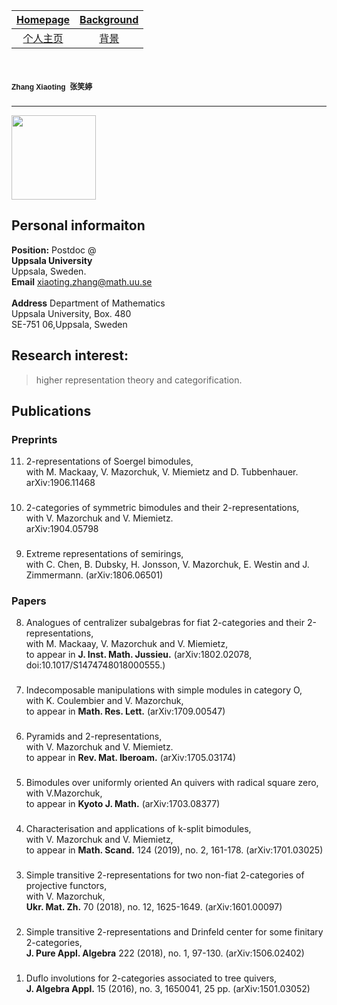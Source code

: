 [Homepage](https://xt-zhang.github.io)  | [Background](https://xt-zhang.github.io/BG)  
:---: | :---: 
[个人主页](https://xt-zhang.github.io/zxt)  | [背景](https://xt-zhang.github.io/BJ)  

# <span style="font-family: sans-serif;font-size:12"> Zhang Xiaoting</span> <span style="font-family:STKaiti;font-size:12;font-color:blue">张笑婷 </span> 
---
<img src="" width="135" />  

## Personal informaiton
**Position:**  Postdoc @ <br> 
**Uppsala University**  <br> Uppsala, Sweden.  <br>
**Email** [xiaoting.zhang@math.uu.se]()  <br>   
**Address** Department of Mathematics <br>
Uppsala University, Box. 480 <br>
SE-751 06,Uppsala, Sweden

## Research interest: 
> higher representation theory and categorification.

## Publications
### Preprints
11. 2-representations of Soergel bimodules,<br> with M. Mackaay, V. Mazorchuk, V. Miemietz and D. Tubbenhauer. <br> arXiv:1906.11468
###
10. 2-categories of symmetric bimodules and their 2-representations, <br> with V. Mazorchuk and V. Miemietz. <br> arXiv:1904.05798
### 
9. Extreme representations of semirings, <br> with C. Chen, B. Dubsky, H. Jonsson, V. Mazorchuk, E. Westin and J. Zimmermann. (arXiv:1806.06501)
### Papers
8. Analogues of centralizer subalgebras for fiat 2-categories and their 2-representations, <br> with M. Mackaay, V. Mazorchuk and V. Miemietz, <br> to appear in **J. Inst. Math. Jussieu.** (arXiv:1802.02078, doi:10.1017/S1474748018000555.)
###
7. Indecomposable manipulations with simple modules in category O, <br> with K. Coulembier and V. Mazorchuk, <br> to appear in **Math. Res. Lett.** (arXiv:1709.00547)
###
6. Pyramids and 2-representations, <br> with V. Mazorchuk and V. Miemietz. <br> to appear in **Rev. Mat. Iberoam.** (arXiv:1705.03174)
###
5. Bimodules over uniformly oriented An quivers with radical square zero, <br>  with V.Mazorchuk,<br>  to appear in **Kyoto J. Math.** (arXiv:1703.08377)
###
4. Characterisation and applications of k-split bimodules, <br> with V. Mazorchuk and V. Miemietz,<br>  to appear in **Math. Scand.** 124 (2019), no. 2, 161-178. (arXiv:1701.03025)
###
3. Simple transitive 2-representations for two non-fiat 2-categories of projective functors, <br> with V. Mazorchuk, <br> **Ukr. Mat. Zh.** 70 (2018), no. 12, 1625-1649. (arXiv:1601.00097)
###
2. Simple transitive 2-representations and Drinfeld center for some finitary 2-categories,<br>  **J. Pure Appl. Algebra** 222 (2018), no. 1, 97-130. (arXiv:1506.02402)
###
1. Duflo involutions for 2-categories associated to tree quivers,<br>  **J. Algebra Appl.** 15 (2016), no. 3, 1650041, 25 pp. (arXiv:1501.03052)
